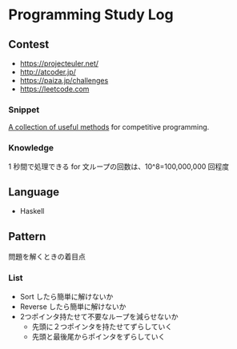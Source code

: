 # Programming Study Log

## Contest

* https://projecteuler.net/
* http://atcoder.jp/
* https://paiza.jp/challenges
* https://leetcode.com

### Snippet

[A collection of useful methods](./snippet.py) for competitive programming.

### Knowledge

1 秒間で処理できる for 文ループの回数は、10^8=100,000,000 回程度

## Language

* Haskell

## Pattern

問題を解くときの着目点

### List

* Sort したら簡単に解けないか
* Reverse したら簡単に解けないか
* 2つポインタ持たせて不要なループを減らせないか
  * 先頭に２つポインタを持たせてずらしていく
  * 先頭と最後尾からポインタをずらしていく

